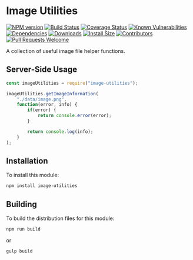 # Image Utilities

[![NPM version][npm-version-image]][npm-url]
[![Build Status][build-status-image]][build-status-url]
[![Coverage Status][coverage-image]][coverage-url]
[![Known Vulnerabilities][vulnerabilities-image]][vulnerabilities-url]
[![Dependencies][dependencies-image]][dependencies-url]
[![Downloads][npm-downloads-image]][npm-url]
[![Install Size][install-size-image]][install-size-url]
[![Contributors][contributors-image]][contributors-url]
[![Pull Requests Welcome][pull-requests-image]][pull-requests-url]

A collection of useful image file helper functions.

## Server-Side Usage

```javascript
const imageUtilities = require("image-utilities");

imageUtilities.getImageInformation(
	"./data/image.png",
	function(error, info) {
		if(error) {
			return console.error(error);
		}

		return console.log(info);
	}
);
```

## Installation

To install this module:
```bash
npm install image-utilities
```

## Building

To build the distribution files for this module:
```bash
npm run build
```
or
```bash
gulp build
```

[npm-url]: https://www.npmjs.com/package/image-utilities
[npm-version-image]: https://img.shields.io/npm/v/image-utilities.svg
[npm-downloads-image]: http://img.shields.io/npm/dm/image-utilities.svg

[build-status-url]: https://travis-ci.org/nitro404/image-utilities
[build-status-image]: https://travis-ci.org/nitro404/image-utilities.svg?branch=master

[coverage-url]: https://coveralls.io/github/nitro404/image-utilities?branch=master
[coverage-image]: https://coveralls.io/repos/github/nitro404/image-utilities/badge.svg?branch=master

[vulnerabilities-url]: https://snyk.io/test/github/nitro404/image-utilities?targetFile=package.json
[vulnerabilities-image]: https://snyk.io/test/github/nitro404/image-utilities/badge.svg?targetFile=package.json

[dependencies-url]: https://david-dm.org/nitro404/image-utilities
[dependencies-image]: https://img.shields.io/david/nitro404/image-utilities.svg

[install-size-url]: https://packagephobia.now.sh/result?p=image-utilities
[install-size-image]: https://badgen.net/packagephobia/install/image-utilities

[contributors-url]: https://github.com/nitro404/image-utilities/graphs/contributors
[contributors-image]: https://img.shields.io/github/contributors/nitro404/image-utilities.svg

[pull-requests-url]: https://github.com/nitro404/image-utilities/pulls
[pull-requests-image]: https://img.shields.io/badge/PRs-welcome-brightgreen.svg
